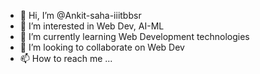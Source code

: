 - 👋 Hi, I’m @Ankit-saha-iiitbbsr 
- 👀 I’m interested in Web Dev, AI-ML
- 🌱 I’m currently learning Web Development technologies
- 💞️ I’m looking to collaborate on Web Dev
- 📫 How to reach me ...

<!---
Ankit-saha-iiitbbsr/Ankit-saha-iiitbbsr is a ✨ special ✨ repository because its `README.md` (this file) appears on your GitHub profile.
You can click the Preview link to take a look at your changes.
--->
